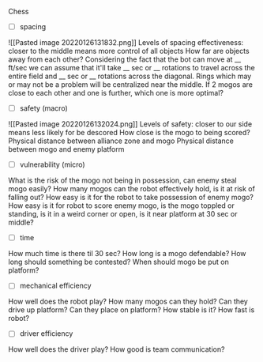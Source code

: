 Chess
- [ ] spacing

![[Pasted image 20220126131832.png]]
Levels of spacing effectiveness: closer to the middle means more control of all objects
How far are objects away from each other? 
Considering the fact that the bot can move at __ ft/sec we can assume that it'll take __ sec or __ rotations to travel across the entire field and __ sec or __ rotations across the diagonal.
Rings which may or may not be a problem will be centralized near the middle.
If 2 mogos are close to each other and one is further, which one is more optimal?

- [ ] safety (macro)

![[Pasted image 20220126132024.png]]
Levels of safety: closer to our side means less likely for be descored
How close is the mogo to being scored?
Physical distance between alliance zone and mogo
Physical distance between mogo and enemy platform

- [ ] vulnerability (micro)

What is the risk of the mogo not being in possession, can enemy steal mogo easily?
How many mogos can the robot effectively hold, is it at risk of falling out?
How easy is it for the robot to take possession of enemy mogo?
How easy is it for robot to score enemy mogo, is the mogo toppled or standing, is it in a weird corner or open, is it near platform at 30 sec or middle?

- [ ] time

How much time is there til 30 sec?
How long is a mogo defendable?
How long should something be contested?
When should mogo be put on platform?

- [ ] mechanical efficiency

How well does the robot play?
How many mogos can they hold?
Can they drive up platform?
Can they place on platform?
How stable is it?
How fast is robot?

- [ ] driver efficiency

How well does the driver play?
How good is team communication?
